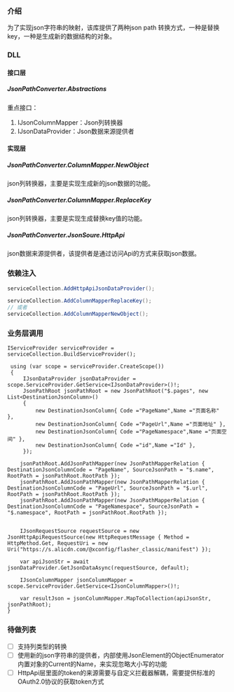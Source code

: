 ### 介绍

为了实现json字符串的映射，该库提供了两种json path 转换方式，一种是替换key，一种是生成新的数据结构的对象。

### DLL

#### 接口层

##### JsonPathConverter.Abstractions

重点接口：

1. IJsonColumnMapper：Json列转换器
2. IJsonDataProvider：Json数据来源提供者



#### 实现层

##### JsonPathConverter.ColumnMapper.NewObject

json列转换器，主要是实现生成新的json数据的功能。

##### JsonPathConverter.ColumnMapper.ReplaceKey

json列转换器，主要是实现生成替换key值的功能。

##### JsonPathConverter.JsonSoure.HttpApi

json数据来源提供者，该提供者是通过访问Api的方式来获取json数据。

### 依赖注入

```C#
serviceCollection.AddHttpApiJsonDataProvider();

serviceCollection.AddColumnMapperReplaceKey();
// 或者
serviceCollection.AddColumnMapperNewObject();
```

### 业务层调用

```
IServiceProvider serviceProvider = serviceCollection.BuildServiceProvider();

 using (var scope = serviceProvider.CreateScope())
 {
     IJsonDataProvider jsonDataProvider = scope.ServiceProvider.GetService<IJsonDataProvider>()!;
     JsonPathRoot jsonPathRoot = new JsonPathRoot("$.pages", new List<DestinationJsonColumn>()
     {
         new DestinationJsonColumn{ Code ="PageName",Name ="页面名称" },
         new DestinationJsonColumn{ Code ="PageUrl",Name ="页面地址" },
         new DestinationJsonColumn{ Code ="PageNamespace",Name ="页面空间" },
         new DestinationJsonColumn{ Code ="id",Name ="Id" },
     });

    jsonPathRoot.AddJsonPathMapper(new JsonPathMapperRelation { DestinationJsonColumnCode = "PageName", SourceJsonPath = "$.name", RootPath = jsonPathRoot.RootPath });
    jsonPathRoot.AddJsonPathMapper(new JsonPathMapperRelation { DestinationJsonColumnCode = "PageUrl", SourceJsonPath = "$.url", RootPath = jsonPathRoot.RootPath });
    jsonPathRoot.AddJsonPathMapper(new JsonPathMapperRelation { DestinationJsonColumnCode = "PageNamespace", SourceJsonPath = "$.namespace", RootPath = jsonPathRoot.RootPath });


    IJsonRequestSource requestSource = new JsonHttpApiRequestSource(new HttpRequestMessage { Method = HttpMethod.Get, RequestUri = new Uri("https://s.alicdn.com/@xconfig/flasher_classic/manifest") });

    var apiJsonStr = await jsonDataProvider.GetJsonDataAsync(requestSource, default);

    IJsonColumnMapper jsonColumnMapper = scope.ServiceProvider.GetService<IJsonColumnMapper>()!;

    var resultJson = jsonColumnMapper.MapToCollection(apiJsonStr, jsonPathRoot);
}
```



### 待做列表

- [ ] 支持列类型的转换
- [ ] 使用新的json字符串的提供者，内部使用JsonElement的ObjectEnumerator内置对象的Current的Name，来实现忽略大小写的功能
- [ ] HttpApi层里面的token的来源需要与自定义拦截器解耦，需要提供标准的OAuth2.0协议的获取token方式